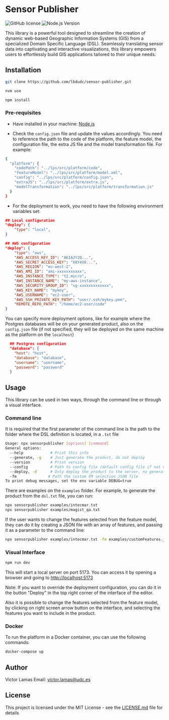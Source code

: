 # Sensor Publisher

![GitHub license](https://img.shields.io/badge/license-MIT-blue.svg)
![Node.js Version](https://img.shields.io/badge/node-%3E%3D%2020.2.0-brightgreen.svg)

This library is a powerful tool designed to streamline the creation of dynamic web-based Geographic Information Systems (GIS) from a specialized Domain Specific Language (DSL). Seamlessly translating sensor data into captivating and interactive visualizations, this library empowers users to effortlessly build GIS applications tailored to their unique needs.

## Installation

```bash
git clone https://github.com/lbdudc/sensor-publisher.git

nvm use

npm install
```

### Pre-requisites

- Have installed in your machine:
  [Node.js](https://nodejs.org/en/download/)

- Check the `config.json` file and update the values accordingly. You need to reference the path to the code of the platform, the feature model, the configuration file, the extra JS file and the model transformation file. For example:

```bash
{
  "platform": {
    "codePath": "../lps/src/platform/code",
    "featureModel": "../lps/src/platform/model.xml",
    "config": "../lps/src/platform/config.json",
    "extraJS": "../lps/src/platform/extra.js",
    "modelTransformation": "../lps/src/platform/transformation.js"
  }
}
```

- For the deployment to work, you need to have the following environment variables set:

```json
## Local configuration
"deploy": {
    "type": "local",
}
```

```json
## AWS configuration
"deploy": {
    "type": "aws",
    "AWS_ACCESS_KEY_ID": "AKIAJY2Q...",
    "AWS_SECRET_ACCESS_KEY": "X8Y4X0...",
    "AWS_REGION": "eu-west-2",
    "AWS_AMI_ID": "ami-xxxxxxxxxxx",
    "AWS_INSTANCE_TYPE": "t2.micro",
    "AWS_INSTANCE_NAME": "my-aws-instance",
    "AWS_SECURITY_GROUP_ID": "sg-xxxxxxxxxxxxx",
    "AWS_KEY_NAME": "mykey",
    "AWS_USERNAME": "ec2-user",
    "AWS_SSH_PRIVATE_KEY_PATH": "user/.ssh/mykey.pem",
    "REMOTE_REPO_PATH": "/home/ec2-user/code"
}
```

You can specify more deployment options, like for example where the Postgres databases will be on your generated product, also on the `config.json` file (if not specified, they will be deployed on the same machine as the platform on the `localhost`)

```json
  ## Postgres configuration
  "database": {
    "host": "host",
    "database": "database",
    "username": "username",
    "password": "password"
  }
```

## Usage

This library can be used in two ways, through the command line or through a visual interface.

### Command line

It is required that the first parameter of the command line is the path to the folder where the DSL definition is located, in a `.txt` file

```bash
Usage: npx sensorpublisher [options] [command]
General options:
  --help            # Print this info
  --generate, -g    # Just generate the product, do not deploy
  --version         # Print version
  --config          # Path to config file (default config file if not used)
  --deploy, -d      # Only deploy the product to the server, no generation
  -fm              # Path the custom FM selection JSON file
To print debug messages, set the env variable DEBUG=true
```

There are examples on the `examples` folder. For example, to generate the product from the `dsl.txt` file, you can run:

```bash
npx sensorpublisher examples/intecmar.txt
npx sensorpublisher examples/magist_qa.txt
```

If the user wants to change the features selected from the feature model, they can do it by creating a JSON file with an array of features, and passing it as a parameter to the command line:

```bash
npx sensorpublisher examples/intecmar.txt -fm examples/customFeatures.json
```

### Visual Interface

```bash
npm run dev
```

This will start a local server on port 5173. You can access it by opening a browser and going to <http://localhost:5173>

Note: If you want to override the deployment configuration, you can do it in the button "Deploy" in the top right corner of the interface of the editor.

Also it is possible to change the features selected from the feature model, by clicking on right screen arrow button on the interface, and selecting the features you want to include in the product.

### Docker

To run the platform in a Docker container, you can use the following commands:

```bash
docker-compose up
```

## Author

Victor Lamas
Email: <victor.lamas@udc.es>

## License

This project is licensed under the MIT License - see the [LICENSE.md](LICENSE.md) file for details
